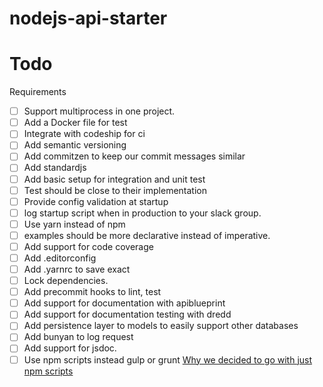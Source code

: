 # nodejs-api-starter

# Todo

Requirements
- [ ] Support multiprocess in one project.
- [ ] Add a Docker file for test
- [ ] Integrate with codeship for ci
- [ ] Add semantic versioning
- [ ] Add commitzen to keep our commit messages similar
- [ ] Add standardjs
- [ ] Add basic setup for integration and unit test
- [ ] Test should be close to their implementation
- [ ] Provide config validation at startup
- [ ] log startup script when in production to your slack group.
- [ ] Use yarn instead of npm
- [ ] examples should be more declarative instead of imperative.
- [ ] Add support for code coverage
- [ ] Add .editorconfig
- [ ] Add .yarnrc to save exact
- [ ] Lock dependencies.
- [ ] Add precommit hooks to lint, test
- [ ] Add support for documentation with apiblueprint
- [ ] Add support for documentation testing with dredd
- [ ] Add persistence layer to models to easily support other databases
- [ ] Add bunyan to log request
- [ ] Add support for jsdoc.
- [ ] Use npm scripts instead gulp or grunt [Why we decided to go with just npm scripts](https://medium.freecodecamp.com/why-i-left-gulp-and-grunt-for-npm-scripts-3d6853dd22b8)
